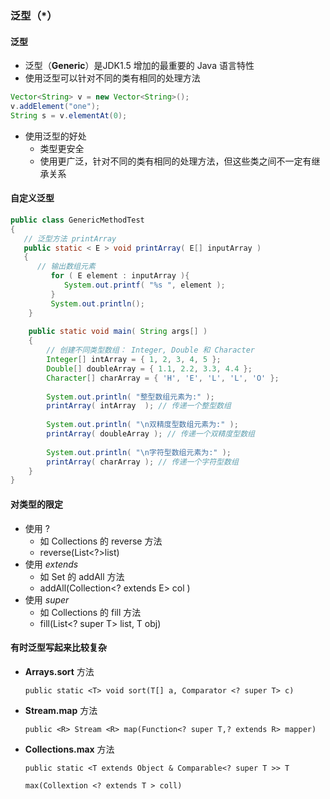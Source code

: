 ### 泛型（*）

#### 泛型

* 泛型（**Generic**）是JDK1.5 增加的最重要的 Java 语言特性
* 使用泛型可以针对不同的类有相同的处理方法

 ```java
Vector<String> v = new Vector<String>();
v.addElement("one");
String s = v.elementAt(0);
 ```

* 使用泛型的好处
  * 类型更安全
  * 使用更广泛，针对不同的类有相同的处理方法，但这些类之间不一定有继承关系

#### 自定义泛型

```java
public class GenericMethodTest
{
   // 泛型方法 printArray                         
   public static < E > void printArray( E[] inputArray )
   {
      // 输出数组元素            
         for ( E element : inputArray ){        
            System.out.printf( "%s ", element );
         }
         System.out.println();
    }
 
    public static void main( String args[] )
    {
        // 创建不同类型数组： Integer, Double 和 Character
        Integer[] intArray = { 1, 2, 3, 4, 5 };
        Double[] doubleArray = { 1.1, 2.2, 3.3, 4.4 };
        Character[] charArray = { 'H', 'E', 'L', 'L', 'O' };
 
        System.out.println( "整型数组元素为:" );
        printArray( intArray  ); // 传递一个整型数组
 
        System.out.println( "\n双精度型数组元素为:" );
        printArray( doubleArray ); // 传递一个双精度型数组
 
        System.out.println( "\n字符型数组元素为:" );
        printArray( charArray ); // 传递一个字符型数组
    } 
}
```

#### 对类型的限定

* 使用 $?$
  * 如 Collections 的 reverse 方法
  * reverse(List<?>list)
* 使用 $extends$
  * 如 Set 的 addAll 方法
  * addAll(Collection<? extends E> col )
* 使用 $super$
  * 如 Collections 的 fill 方法
  * fill(List<? super T> list, T obj)

#### 有时泛型写起来比较复杂

* **Arrays.sort** 方法

  `public static <T> void sort(T[] a, Comparator <? super T> c)`

* **Stream.map** 方法

  `public <R> Stream <R> map(Function<? super T,? extends R> mapper)`

* **Collections.max** 方法

  `public static <T extends Object & Comparable<? super T >> T`

  `max(Collextion <? extends T > coll)`

